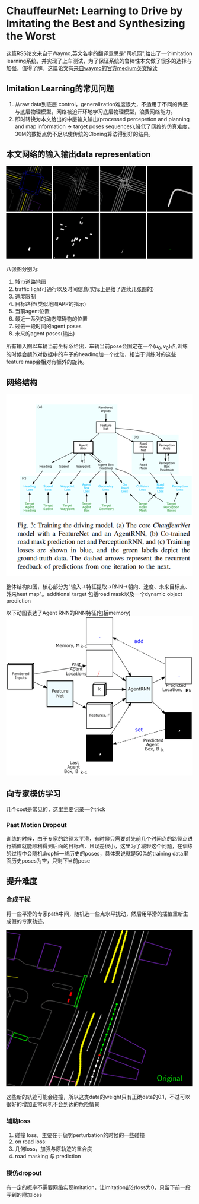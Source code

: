 # ChauffeurNet: Learning to Drive by Imitating the Best and Synthesizing the Worst

这篇RSS论文来自于Waymo,英文名字的翻译意思是"司机网",给出了一个imitation learning系统，并实现了上车测试，为了保证系统的鲁棒性本文做了很多的选择与加强，值得了解。这篇论文有[来自waymo的官方medium英文解读](https://medium.com/waymo/learning-to-drive-beyond-pure-imitation-465499f8bcb2)

## Imitation Learning的常见问题

1. 从raw data到底层 control，generalization难度很大，不适用于不同的传感与底层物理模型，网络被迫开环地学习底层物理模型，浪费网络能力。
2. 即时转换为本文给出的中层输入输出(processed percepetion and planning and map information -> target poses sequences),降低了网络的仿真难度，30M的数据点仍不足以使传统的Cloning算法得到好的结果。

## 本文网络的输入输出data representation

![image](res/chaffeurInput.gif)

八张图分别为:
1. 城市道路地图
2. traffic light可通行以及时间信息(实际上是给了连续几张图的)
3. 速度限制
4. 目标路径(类似地图APP的指示)
5. 当前agent位置
6. 最近一系列的动态障碍物的位置
7. 过去一段时间的agent poses
8. 未来的agent poses(输出)

所有输入图以车辆当前坐标系给出，车辆当前pose会固定在一个$(u_0, v_0)$点,训练的时候会额外对数据中的车子的heading加一个扰动，相当于训练时的这些feature map会相对有额外的旋转。

## 网络结构

![image](res/ChauffeurNetStructure.png)

整体结构如图，核心部分为"输入->特征提取->RNN->朝向、速度、未来目标点、外来heat map"。additional target 包括road mask以及一个dynamic object prediction

以下动图表达了Agent RNN的RNN特征(包括memory)
![image](res/chauffeurAgentRNN.gif)

## 向专家模仿学习

几个cost是常见的，这里主要记录一个trick

### Past Motion Dropout

训练的时候，由于专家的路径太平滑，有时候只需要对先前几个时间点的路径点进行插值就能顺利得到后面的目标点，且误差很小，这里为了减轻这个问题，在训练的过程中会随机drop掉一些历史的poses，具体来说就是50%的training data里面历史poses为空，只剩下当前pose

## 提升难度

### 合成干扰

将一些平滑的专家path中间，随机选一些点水平扰动，然后用平滑的插值重新生成假的专家轨迹，

![image](res/chauffeurPer.gif)

这些新的轨迹可能会碰撞，所以这类data的weight只有正确data的0.1，不过可以很好的增加正常司机不会到达的危险情景

### 辅助loss

1. 碰撞 loss，主要在于惩罚perturbation的时候的一些碰撞
2. on road loss:
3. 几何loss，加强与原轨迹的重合度
4. road masking 与 prediction

### 模仿dropout

有一定的概率不需要网络实现imitation，让imitation部分loss为0，只留下前一段写到的附加loss



